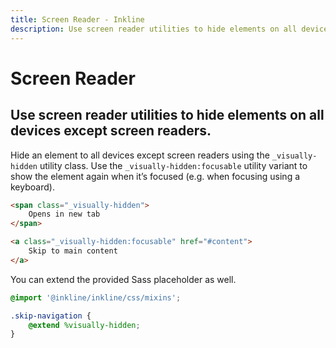 ```yaml
---
title: Screen Reader - Inkline
description: Use screen reader utilities to hide elements on all devices except screen readers.
---
```


# Screen Reader
## Use screen reader utilities to hide elements on all devices except screen readers.

Hide an element to all devices except screen readers using the `_visually-hidden` utility class. Use the `_visually-hidden:focusable` utility variant to show the element again when it’s focused (e.g. when focusing using a keyboard). 

~~~html
<span class="_visually-hidden">
    Opens in new tab
</span>
~~~

~~~html
<a class="_visually-hidden:focusable" href="#content">
    Skip to main content
</a>
~~~

You can extend the provided Sass placeholder as well.

~~~scss
@import '@inkline/inkline/css/mixins';

.skip-navigation {
    @extend %visually-hidden;
}
~~~
